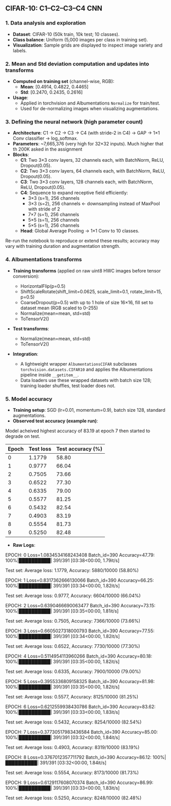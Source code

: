 ## CIFAR-10: C1–C2–C3–C4 CNN

### 1. Data analysis and exploration
- **Dataset**: CIFAR-10 (50k train, 10k test; 10 classes).
- **Class balance**: Uniform (5,000 images per class in training set).
- **Visualization**: Sample grids are displayed to inspect image variety and labels.

### 2. Mean and Std deviation computation and updates into transforms
- **Computed on training set** (channel-wise, RGB):
  - **Mean**: [0.4914, 0.4822, 0.4465]
  - **Std**: [0.2470, 0.2435, 0.2616]
- **Usage**:
  - Applied in torchvision and Albumentations `Normalize` for train/test.
  - Used for de-normalizing images when visualizing augmentations.

### 3. Defining the neural network (high parameter count)
- **Architecture**: C1 → C2 → C3 → C4 (with stride-2 in C4) → GAP → 1×1 Conv classifier → log_softmax.
- **Parameters**: ~7,665,376 (very high for 32×32 inputs). Much higher that th 200K asked in the assignment
- **Blocks**:
  - **C1**: Two 3×3 conv layers, 32 channels each, with BatchNorm, ReLU, Dropout(0.05).
  - **C2**: Two 3×3 conv layers, 64 channels each, with BatchNorm, ReLU, Dropout(0.05).
  - **C3**: Two 3×3 conv layers, 128 channels each, with BatchNorm, ReLU, Dropout(0.05).
  - **C4**: Sequence to expand receptive field efficiently:
    - 3×3 (s=1), 256 channels
    - 3×3 (s=2), 256 channels  ← downsampling instead of MaxPool with stride of 2
    - 7×7 (s=1), 256 channels
    - 5×5 (s=1), 256 channels
    - 5×5 (s=1), 256 channels
  - **Head**: Global Average Pooling → 1×1 Conv to 10 classes.



Re-run the notebook to reproduce or extend these results; accuracy may vary with training duration and augmentation strength.


### 4. Albumentations transforms
- **Training transforms** (applied on raw uint8 HWC images before tensor conversion):
  - HorizontalFlip(p=0.5)
  - ShiftScaleRotate(shift_limit=0.0625, scale_limit=0.1, rotate_limit=15, p=0.5)
  - CoarseDropout(p=0.5) with up to 1 hole of size 16×16, fill set to dataset mean (RGB scaled to 0–255)
  - Normalize(mean=mean, std=std)
  - ToTensorV2()

- **Test transforms**:
  - Normalize(mean=mean, std=std)
  - ToTensorV2()

- **Integration**:
  - A lightweight wrapper `AlbumentationsCIFAR` subclasses `torchvision.datasets.CIFAR10` and applies the Albumentations pipeline inside `__getitem__`.
  - Data loaders use these wrapped datasets with batch size 128; training loader shuffles, test loader does not.

### 5. Model accuracy
- **Training setup**: SGD (lr=0.01, momentum=0.9), batch size 128, standard augmentations.
- **Observed test accuracy (example run)**:

Model acheived highest accuracy of 83.19 at epoch 7 then started to degrade on test. 

| Epoch | Test loss | Test accuracy (%) |
|---|---|---|
| 0 | 1.1779 | 58.80 |
| 1 | 0.9777 | 66.04 |
| 2 | 0.7505 | 73.66 |
| 3 | 0.6522 | 77.30 |
| 4 | 0.6335 | 79.00 |
| 5 | 0.5577 | 81.25 |
| 6 | 0.5432 | 82.54 |
| 7 | 0.4903 | 83.19 |
| 8 | 0.5554 | 81.73 |
| 9 | 0.5250 | 82.48 |

- **Raw Logs**:

EPOCH: 0
Loss=1.0834534168243408 Batch_id=390 Accuracy=47.79: 100%|██████████| 391/391 [03:38<00:00,  1.79it/s]

Test set: Average loss: 1.1779, Accuracy: 5880/10000 (58.80%)

EPOCH: 1
Loss=0.8317362666130066 Batch_id=390 Accuracy=66.25: 100%|██████████| 391/391 [03:34<00:00,  1.82it/s]

Test set: Average loss: 0.9777, Accuracy: 6604/10000 (66.04%)

EPOCH: 2
Loss=0.6390466690063477 Batch_id=390 Accuracy=73.15: 100%|██████████| 391/391 [03:35<00:00,  1.81it/s]

Test set: Average loss: 0.7505, Accuracy: 7366/10000 (73.66%)

EPOCH: 3
Loss=0.6605027318000793 Batch_id=390 Accuracy=77.55: 100%|██████████| 391/391 [03:34<00:00,  1.82it/s]

Test set: Average loss: 0.6522, Accuracy: 7730/10000 (77.30%)

EPOCH: 4
Loss=0.5114954113960266 Batch_id=390 Accuracy=80.18: 100%|██████████| 391/391 [03:35<00:00,  1.82it/s]

Test set: Average loss: 0.6335, Accuracy: 7900/10000 (79.00%)

EPOCH: 5
Loss=0.3955336809158325 Batch_id=390 Accuracy=81.98: 100%|██████████| 391/391 [03:35<00:00,  1.82it/s]

Test set: Average loss: 0.5577, Accuracy: 8125/10000 (81.25%)

EPOCH: 6
Loss=0.6212559938430786 Batch_id=390 Accuracy=83.62: 100%|██████████| 391/391 [03:33<00:00,  1.83it/s]

Test set: Average loss: 0.5432, Accuracy: 8254/10000 (82.54%)

EPOCH: 7
Loss=0.37730517983436584 Batch_id=390 Accuracy=85.00: 100%|██████████| 391/391 [03:32<00:00,  1.84it/s]

Test set: Average loss: 0.4903, Accuracy: 8319/10000 (83.19%)

EPOCH: 8
Loss=0.3767012357711792 Batch_id=390 Accuracy=86.12: 100%|██████████| 391/391 [03:32<00:00,  1.84it/s]

Test set: Average loss: 0.5554, Accuracy: 8173/10000 (81.73%)

EPOCH: 9
Loss=0.6129117608070374 Batch_id=390 Accuracy=86.99: 100%|██████████| 391/391 [03:33<00:00,  1.83it/s]

Test set: Average loss: 0.5250, Accuracy: 8248/10000 (82.48%)
